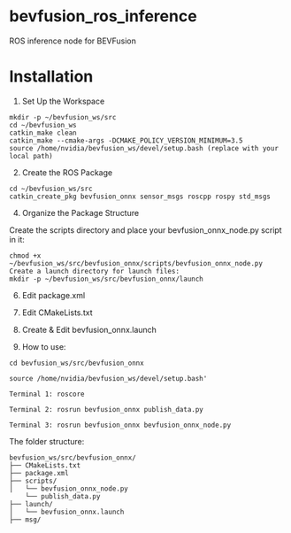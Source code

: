 # bevfusion_ros_inference
ROS inference node for BEVFusion

# Installation

1. Set Up the Workspace
```
mkdir -p ~/bevfusion_ws/src
cd ~/bevfusion_ws
catkin_make clean
catkin_make --cmake-args -DCMAKE_POLICY_VERSION_MINIMUM=3.5
source /home/nvidia/bevfusion_ws/devel/setup.bash (replace with your local path)
```
2. Create the ROS Package
```
cd ~/bevfusion_ws/src
catkin_create_pkg bevfusion_onnx sensor_msgs roscpp rospy std_msgs
```
4. Organize the Package Structure

Create the scripts directory and place your bevfusion_onnx_node.py script in it:
```
chmod +x ~/bevfusion_ws/src/bevfusion_onnx/scripts/bevfusion_onnx_node.py
Create a launch directory for launch files:
mkdir -p ~/bevfusion_ws/src/bevfusion_onnx/launch
```
6. Edit package.xml

7. Edit CMakeLists.txt

8. Create & Edit bevfusion_onnx.launch

9. How to use:
```
cd bevfusion_ws/src/bevfusion_onnx

source /home/nvidia/bevfusion_ws/devel/setup.bash'

Terminal 1: roscore

Terminal 2: rosrun bevfusion_onnx publish_data.py 

Terminal 3: rosrun bevfusion_onnx bevfusion_onnx_node.py
```

The folder structure:
```
bevfusion_ws/src/bevfusion_onnx/
├── CMakeLists.txt
├── package.xml
├── scripts/
│   └── bevfusion_onnx_node.py
    └── publish_data.py
├── launch/
│   └── bevfusion_onnx.launch
├── msg/
```
